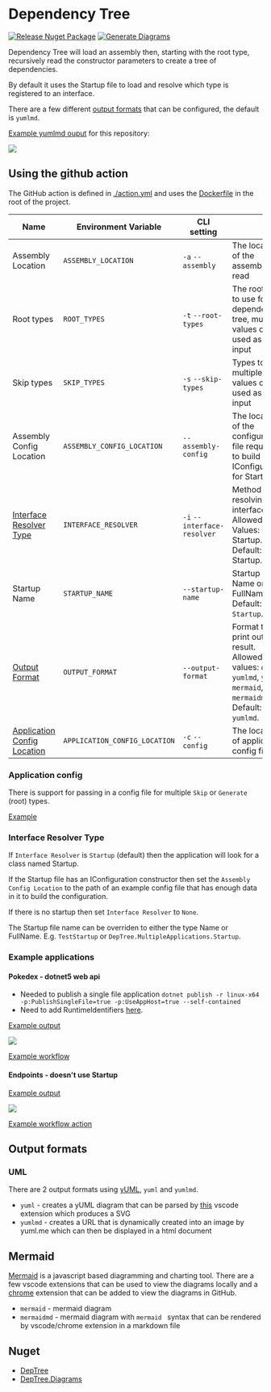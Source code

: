 # Dependency Tree

[![Release Nuget Package](https://github.com/maisiesadler/deptree/actions/workflows/release.yml/badge.svg)](https://github.com/maisiesadler/deptree/actions/workflows/release.yml)
[![Generate Diagrams](https://github.com/maisiesadler/deptree/actions/workflows/generate-diagrams.yml/badge.svg)](https://github.com/maisiesadler/deptree/actions/workflows/generate-diagrams.yml)

Dependency Tree will load an assembly then, starting with the root type, recursively read the constructor parameters to create a tree of dependencies.

By default it uses the Startup file to load and resolve which type is registered to an interface.

There are a few different [output formats](#output-formats) that can be configured, the default is `yumlmd`.

[Example yumlmd ouput](./DependencyTree.md) for this repository:

<img src="http://yuml.me/diagram/scruffy/class/[DependencyTree]-&gt;[DependencyTreeConfig], [DependencyTreeConfig]-&gt;[Assembly], [DependencyTreeConfig]-&gt;[IConfiguration], [DependencyTreeConfig]-&gt;[HashSet`1], [DependencyTreeConfig]-&gt;[String]" />

## Using the github action

The GitHub action is defined in [./action.yml](./action.yml) and  uses the [Dockerfile](./Dockerfile) in the root of the project.

| Name | Environment Variable | CLI setting | | Required |
| -- | -- | -- | -- | -- |
| Assembly Location | `ASSEMBLY_LOCATION` | `-a` `--assembly` | The location of the assembly to read | Yes |
| Root types | `ROOT_TYPES` | `-t` `--root-types` | The root type to use for the dependency tree, multiple values can be used as a csv input | Yes |
| Skip types | `SKIP_TYPES` | `-s` `--skip-types` | Types to skip, multiple values can be used as a csv input | No |
| Assembly Config Location | `ASSEMBLY_CONFIG_LOCATION` | `--assembly-config` | The location of the configuration file required to build IConfiguration for Startup | No |
| [Interface Resolver Type](#interface-resolver-type) | `INTERFACE_RESOLVER` | `-i` `--interface-resolver` | Method for resolving interfaces, Allowed Values: None, Startup. Default: Startup. | No |
| Startup Name | `STARTUP_NAME` | `--startup-name` | Startup Type Name or FullName. Default: `Startup`. | No |
| [Output Format](#output-format) | `OUTPUT_FORMAT` | `--output-format` | Format to print out the result. Allowed values: `debug`, `yumlmd`, `yuml`, `mermaid`, `mermaidmd`. Default: `yumlmd`. | No |
| [Application Config Location](#application-config) | `APPLICATION_CONFIG_LOCATION` | `-c` `--config` | The location of application config file | No |

### Application config

There is support for passing in a config file for multiple `Skip` or `Generate` (root) types.

[Example](./applicationconfig.json)

### Interface Resolver Type

If `Interface Resolver` is `Startup` (default) then the application will look for a class named Startup.

If the Startup file has an IConfiguration constructor then set the `Assembly Config Location` to the path of an example config file that has enough data in it to build the configuration.

If there is no startup then set `Interface Resolver` to `None`.

The Startup file name can be overriden to either the type Name or FullName. E.g. `TestStartup` or `DepTree.MultipleApplications.Startup`.

### Example applications

#### Pokedex - dotnet5 web api

- Needed to publish a single file application `dotnet publish -r linux-x64 -p:PublishSingleFile=true -p:UseAppHost=true --self-contained`
- Need to add RuntimeIdentifiers [here](https://github.com/maisiesadler/pokedex/blob/main/src/Pokedex/Pokedex.csproj#L5).

[Example output](https://github.com/maisiesadler/pokedex/blob/main/DependencyTree.md)

<img src="http://yuml.me/diagram/scruffy/class/[PokemonController]-&gt;[BasicPokemonInformationRetriever], [PokemonController]-&gt;[TranslatedPokemonInformationRetriever], [PokemonController]-&gt;[ILogger`1], [BasicPokemonInformationRetriever]-&gt;[IPokemonQuery|PokemonQuery], [IPokemonQuery]-2&gt;[ICache`1], [IPokemonQuery]-2&gt;[IPokeApiClient], [TranslatedPokemonInformationRetriever]-&gt;[IPokemonQuery|PokemonQuery], [TranslatedPokemonInformationRetriever]-&gt;[ITranslationQuery|TranslationQuery], [ITranslationQuery]-&gt;[ICache`1], [ITranslationQuery]-&gt;[IFunTranslationsApiClient], [ITranslationQuery]-&gt;[ILogger`1]" />

[Example workflow](https://github.com/maisiesadler/pokedex/blob/main/.github/workflows/dependencytree.yml)

#### Endpoints - doesn't use Startup

[Example output](https://github.com/maisiesadler/Endpoints/blob/master/Dependencies.md)

<img src="http://yuml.me/diagram/scruffy/class/[MyModelRetriever]-&gt;[IDbThing]" />

[Example workflow action](https://github.com/maisiesadler/Endpoints/blob/master/.github/workflows/dependencytree.yml)

## Output formats

### UML

There are 2 output formats using [yUML](https://yuml.me/), `yuml` and `yumlmd`.

- `yuml` - creates a yUML diagram that can be parsed by [this](https://marketplace.visualstudio.com/items?itemName=JaimeOlivares.yuml) vscode extension which produces a SVG
- `yumlmd` - creates a URL that is dynamically created into an image by yuml.me which can then be displayed in a html document

## Mermaid

[Mermaid](https://mermaid-js.github.io/) is a javascript based diagramming and charting tool.
There are a few vscode extensions that can be used to view the diagrams locally and a [chrome](https://github.com/BackMarket/github-mermaid-extension) extension that can be added to view the diagrams in GitHub.

- `mermaid` - mermaid diagram
- `mermaidmd` - mermaid diagram with ```mermaid ``` syntax that can be rendered by vscode/chrome extension in a markdown file

## Nuget

- [DepTree](https://www.nuget.org/packages/DepTree)
- [DepTree.Diagrams](https://www.nuget.org/packages/DepTree.Diagrams)

